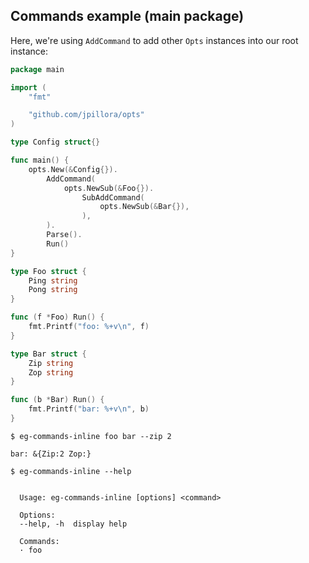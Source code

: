 ## Commands example (main package)

Here, we're using `AddCommand` to add other `Opts` instances into our root instance:

<!--tmpl,code=go:cat main.go -->
``` go 
package main

import (
	"fmt"

	"github.com/jpillora/opts"
)

type Config struct{}

func main() {
	opts.New(&Config{}).
		AddCommand(
			opts.NewSub(&Foo{}).
				SubAddCommand(
					opts.NewSub(&Bar{}),
				),
		).
		Parse().
		Run()
}

type Foo struct {
	Ping string
	Pong string
}

func (f *Foo) Run() {
	fmt.Printf("foo: %+v\n", f)
}

type Bar struct {
	Zip string
	Zop string
}

func (b *Bar) Run() {
	fmt.Printf("bar: %+v\n", b)
}
```
<!--/tmpl-->

```
$ eg-commands-inline foo bar --zip 2
```

<!--tmpl,code=plain:go run main.go foo bar --zip 2 -->
``` plain 
bar: &{Zip:2 Zop:}
```
<!--/tmpl-->

```
$ eg-commands-inline --help
```

<!--tmpl,code=plain:go build -o eg-commands-inline && ./eg-commands-inline --help ; rm eg-commands-inline -->
``` plain 

  Usage: eg-commands-inline [options] <command>

  Options:
  --help, -h  display help

  Commands:
  · foo

```
<!--/tmpl-->
